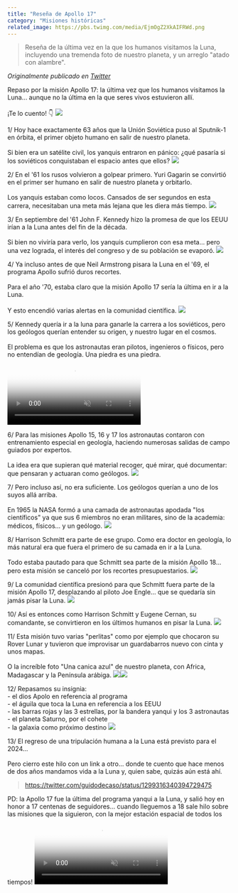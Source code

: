 ```yaml
---
title: "Reseña de Apollo 17"
category: "Misiones históricas"
related_image: https://pbs.twimg.com/media/EjmOgZ2XkAIFRWd.png
---
```

> Reseña de la última vez en la que los humanos visitamos la Luna, incluyendo una tremenda foto de nuestro planeta, y un arreglo "atado con alambre".

*Originalmente publicado en [Twitter](https://twitter.com/guidodecaso/status/1313237344531755014)*

<div class="card-tweets" dir="auto">
    <p>Repaso por la misión Apollo 17: la última vez que los humanos visitamos la Luna... aunque no la última en la que seres vivos estuvieron allí.<br />
<br />
¡Te lo cuento! 👇 <span class="entity-image"><a href="https://pbs.twimg.com/media/EjmOZnjX0AEcva-.jpg" target="_blank"><img src="https://pbs.twimg.com/media/EjmOZnjX0AEcva-.jpg"></a></span></p>
    <p><span class="nop nop-start">1/ </span> Hoy hace exactamente 63 años que la Unión Soviética puso al Sputnik-1 en órbita, el primer objeto humano en salir de nuestro planeta.<br />
<br />
Si bien era un satélite civil, los yanquis entraron en pánico: ¿qué pasaría si los soviéticos conquistaban el espacio antes que ellos? <span class="entity-image"><a href="https://pbs.twimg.com/media/EjmOaMIXYAQ-ror.png" target="_blank"><img src="https://pbs.twimg.com/media/EjmOaMIXYAQ-ror.png"></a></span></p>
    <p><span class="nop nop-start">2/ </span> En el '61 los rusos volvieron a golpear primero. Yuri Gagarin se convirtió en el primer ser humano en salir de nuestro planeta y orbitarlo.<br />
<br />
Los yanquis estaban como locos. Cansados de ser segundos en esta carrera, necesitaban una meta más lejana que les diera más tiempo. <span class="entity-image"><a href="https://pbs.twimg.com/media/EjmOap_X0AQkFDm.png" target="_blank"><img src="https://pbs.twimg.com/media/EjmOap_X0AQkFDm.png"></a></span></p>
    <p><span class="nop nop-start">3/ </span> En septiembre del '61 John F. Kennedy hizo la promesa de que los EEUU irían a la Luna antes del fin de la década.<br />
<br />
Si bien no viviría para verlo, los yanquis cumplieron con esa meta... pero una vez lograda, el interés del congreso y de su población se evaporó. <span class="entity-image"><a href="https://pbs.twimg.com/media/EjmObOaXsAE_uE9.jpg" target="_blank"><img src="https://pbs.twimg.com/media/EjmObOaXsAE_uE9.jpg"></a></span></p>
    <p><span class="nop nop-start">4/ </span> Ya incluso antes de que Neil Armstrong pisara la Luna en el '69, el programa Apollo sufrió duros recortes. <br />
<br />
Para el año '70, estaba claro que la misión Apollo 17 sería la última en ir a la Luna. <br />
<br />
Y esto encendió varias alertas en la comunidad científica. <span class="entity-image"><a href="https://pbs.twimg.com/media/EjmObowWoAA8aAk.jpg" target="_blank"><img src="https://pbs.twimg.com/media/EjmObowWoAA8aAk.jpg"></a></span></p>
    <p><span class="nop nop-start">5/ </span> Kennedy quería ir a la luna para ganarle la carrera a los soviéticos, pero los geólogos querían entender su origen, y nuestro lugar en el cosmos.<br />
<br />
El problema es que los astronautas eran pilotos, ingenieros o físicos, pero no entendían de geología. Una piedra es una piedra. <span class="entity-video-gif"><video autoplay muted loop controls poster="https://pbs.twimg.com/tweet_video_thumb/EjmOcEMXgAEkrIM.jpg"><source src="https://video.twimg.com/tweet_video/EjmOcEMXgAEkrIM.mp4" type="video/mp4"><img alt="perfect loop GIF" src="https://pbs.twimg.com/tweet_video_thumb/EjmOcEMXgAEkrIM.jpg"></video></span></p>
    <p><span class="nop nop-start">6/ </span> Para las misiones Apollo 15, 16 y 17 los astronautas contaron con entrenamiento especial en geología, haciendo numerosas salidas de campo guiados por expertos. <br />
<br />
La idea era que supieran qué material recoger, qué mirar, qué documentar: que pensaran y actuaran como geólogos. <span class="entity-image"><a href="https://pbs.twimg.com/media/EjmOc_JWsAQXjXy.png" target="_blank"><img src="https://pbs.twimg.com/media/EjmOc_JWsAQXjXy.png"></a></span></p>
    <p><span class="nop nop-start">7/ </span> Pero incluso así, no era suficiente. Los geólogos querían a uno de los suyos allá arriba. <br />
<br />
En 1965 la NASA formó a una camada de astronautas apodada "los científicos" ya que sus 6 miembros no eran militares, sino de la academia: médicos, físicos... y un geólogo. <span class="entity-image"><a href="https://pbs.twimg.com/media/EjmOeBkWsAIsEEV.png" target="_blank"><img src="https://pbs.twimg.com/media/EjmOeBkWsAIsEEV.png"></a></span></p>
    <p><span class="nop nop-start">8/ </span> Harrison Schmitt era parte de ese grupo. Como era doctor en geología, lo más natural era que fuera el primero de su camada en ir a la Luna. <br />
<br />
Todo estaba pautado para que Schmitt sea parte de la misión Apollo 18... pero esta misión se canceló por los recortes presupuestarios. <span class="entity-image"><a href="https://pbs.twimg.com/media/EjmOedOX0AAhJG_.jpg" target="_blank"><img src="https://pbs.twimg.com/media/EjmOedOX0AAhJG_.jpg"></a></span></p>
    <p><span class="nop nop-start">9/ </span> La comunidad científica presionó para que Schmitt fuera parte de la misión Apollo 17, desplazando al piloto Joe Engle... que se quedaría sin jamás pisar la Luna. <span class="entity-image"><a href="https://pbs.twimg.com/media/EjmOe2OWAAAGAAc.jpg" target="_blank"><img src="https://pbs.twimg.com/media/EjmOe2OWAAAGAAc.jpg"></a></span></p>
    <p><span class="nop nop-start">10/ </span> Así es entonces como Harrison Schmitt y Eugene Cernan, su comandante, se convirtieron en los últimos humanos en pisar la Luna. <span class="entity-image"><a href="https://pbs.twimg.com/media/EjmOfPzWAAMQEYd.png" target="_blank"><img src="https://pbs.twimg.com/media/EjmOfPzWAAMQEYd.png"></a></span></p>
    <p><span class="nop nop-start">11/ </span> Esta misión tuvo varias "perlitas" como por ejemplo que chocaron su Rover Lunar y tuvieron que improvisar un guardabarros nuevo con cinta y unos mapas.<br />
<br />
O la increíble foto "Una canica azul" de nuestro planeta, con Africa, Madagascar y la Península arábiga. <span class="row justify-content-center entity-multiple-2"><span class="col-md-6"><span class="entity-image"><a href="https://pbs.twimg.com/media/EjmOfzaXcAExFMr.jpg" target="_blank"><img src="https://pbs.twimg.com/media/EjmOfzaXcAExFMr.jpg"></a></span></span><span class="col-md-6"><span class="entity-image"><a href="https://pbs.twimg.com/media/EjmOf0CXgAElIhn.jpg" target="_blank"><img src="https://pbs.twimg.com/media/EjmOf0CXgAElIhn.jpg"></a></span></span></span></p>
    <p><span class="nop nop-start">12/ </span> Repasamos su insignia:<br />
- el dios Apolo en referencia al programa<br />
- el águila que toca la Luna en referencia a los EEUU<br />
- las barras rojas y las 3 estrellas, por la bandera yanqui y los 3 astronautas<br />
- el planeta Saturno, por el cohete<br />
- la galaxia como próximo destino <span class="entity-image"><a href="https://pbs.twimg.com/media/EjmOgZ2XkAIFRWd.png" target="_blank"><img src="https://pbs.twimg.com/media/EjmOgZ2XkAIFRWd.png"></a></span></p>
    <p><span class="nop nop-start">13/ </span> El regreso de una tripulación humana a la Luna está previsto para el 2024... <br />
<br />
Pero cierro este hilo con un link a otro... donde te cuento que hace menos de dos años mandamos vida a la Luna y, quien sabe, quizás aún está ahí. <span class="twitter-player"><blockquote class="twitter-tweet" data-conversation="none" data-align="center" data-dnt="true"><a href="https://twitter.com/guidodecaso/status/1299316340394729475">https://twitter.com/guidodecaso/status/1299316340394729475</a></blockquote></span></p>
    <p>PD: la Apollo 17 fue la última del programa yanqui a la Luna, y salió hoy en  honor a 17 centenas de seguidores... cuando lleguemos a 18 sale hilo sobre las misiones que la siguieron, con la mejor estación espacial de todos los tiempos! <span class="entity-video-gif"><video autoplay muted loop controls poster="https://pbs.twimg.com/tweet_video_thumb/EjmOg6xXYAIxVLi.jpg"><source src="https://video.twimg.com/tweet_video/EjmOg6xXYAIxVLi.mp4" type="video/mp4"><img alt="history astronaut GIF by NASA" src="https://pbs.twimg.com/tweet_video_thumb/EjmOg6xXYAIxVLi.jpg"></video></span></p>
    <p><a class="entity-mention entity-mention-first" href="https://twitter.com/threadreaderapp"></a></p>
</div>

